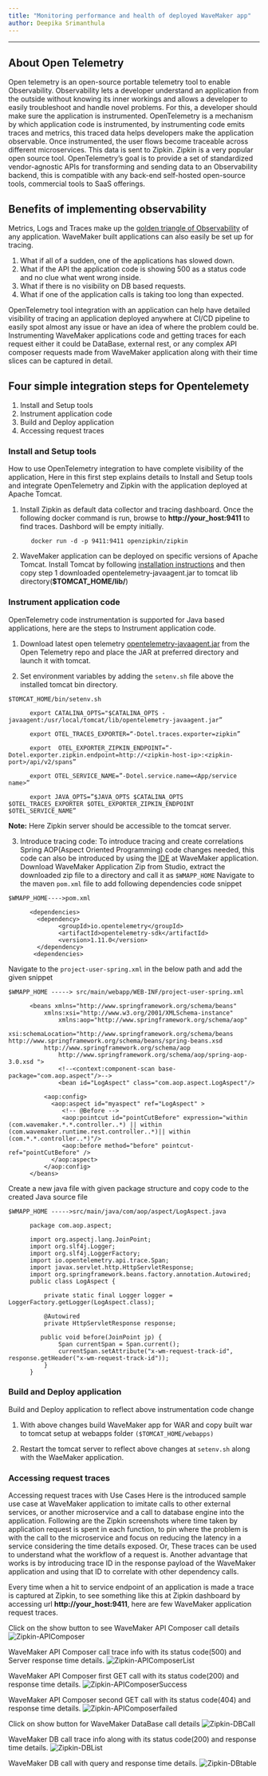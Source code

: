 ```yaml
---
title: "Monitoring performance and health of deployed WaveMaker app"
author: Deepika Srimanthula
---
```

---
## About Open Telemetry

Open telemetry is an open-source portable telemetry tool to enable Observability. Observability lets a developer understand an application from the outside without knowing its inner workings and allows a developer to easily troubleshoot and handle novel problems. For this, a developer should make sure the application is instrumented. OpenTelemetry is a mechanism by which application code is instrumented, by instrumenting code emits traces and metrics, this traced data helps developers make the application observable. 
Once instrumented, the user flows become traceable across different microservices. This data is sent to Zipkin. Zipkin is a very popular open source tool. OpenTelemetry’s goal is to provide a set of standardized vendor-agnostic APIs for transforming and sending data to an Observability backend, this is compatible with any back-end self-hosted open-source tools, commercial tools to SaaS offerings.

<!-- truncate -->

## Benefits of implementing observability
Metrics, Logs and Traces make up the [golden triangle of Observability](https://devops.com/metrics-logs-and-traces-the-golden-triangle-of-observability-in-monitoring/) of any application. WaveMaker built applications can also easily be set up for tracing.

  1. What if all of a sudden, one of the applications has slowed down.
  2. What if the API the application code is showing 500 as a status code and no clue what went wrong inside.
  3. What if there is no visibility on DB based requests. 
  4. What if one of the application calls is taking too long than expected.

OpenTelemetry tool integration with an application can help have detailed visibility of tracing an application deployed anywhere at CI/CD pipeline to easily spot almost any issue or have an idea of where the problem could be. 
Instrumenting WaveMaker applications code and getting traces for each request either it could be DataBase, external rest, or any complex API composer requests made from WaveMaker application along with their time slices can be captured in detail.

## Four simple integration steps for Opentelemety
  1. Install and Setup tools
  2. Instrument application code
  3. Build and Deploy application
  4. Accessing request traces
  
### Install and Setup tools
How to use OpenTelemetry integration to have complete visibility of the application, Here in this first step explains details to Install and Setup tools and integrate OpenTelemetry and Zipkin with the application deployed at Apache Tomcat.
    
  1. Install Zipkin as default data collector and tracing dashboard. Once the following docker command is run, browse to **http://your_host:9411** to find traces. Dashbord will be empty initially. 
  
            docker run -d -p 9411:9411 openzipkin/zipkin
          
  2. WaveMaker application can be deployed on specific versions of Apache Tomcat. Install Tomcat by following [installation instructions](https://docs.wavemaker.com/learn/how-tos/wavemaker-application-deployment-tomcat) and then copy step 1 downloaded opentelemetry-javaagent.jar to tomcat lib directory(**$TOMCAT_HOME/lib/**)
  
### Instrument application code
OpenTelemetry code instrumentation is supported for Java based applications, here are the steps  to  Instrument application code.
  
   1. Download latest open telemetry [opentelemetry-javaagent.jar](https://github.com/open-telemetry/opentelemetry-java-instrumentation/releases/latest/download/opentelemetry-javaagent.jar) from the Open Telemetry repo and place the JAR at preferred directory and launch it with tomcat.
   
   2. Set environment variables by adding the `setenv.sh` file above the installed tomcat bin directory.

`$TOMCAT_HOME/bin/setenv.sh`

          export CATALINA_OPTS="$CATALINA_OPTS -javaagent:/usr/local/tomcat/lib/opentelemetry-javaagent.jar”

          export OTEL_TRACES_EXPORTER=“-Dotel.traces.exporter=zipkin”

          export  OTEL_EXPORTER_ZIPKIN_ENDPOINT=“-Dotel.exporter.zipkin.endpoint=http://<zipkin-host-ip>:<zipkin-port>/api/v2/spans”

          export OTEL_SERVICE_NAME=”-Dotel.service.name=<App/service name>”

          export JAVA_OPTS=”$JAVA_OPTS $CATALINA_OPTS $OTEL_TRACES_EXPORTER $OTEL_EXPORTER_ZIPKIN_ENDPOINT $OTEL_SERVICE_NAME”
		  
**Note:** Here Zipkin server should be accessible to the tomcat server.

  3. Introduce tracing code:
    To introduce tracing and create correlations Spring AOP(Aspect Oriented Programming) code changes needed, this code can also be introduced by using the [IDE](https://docs.wavemaker.com/learn/app-development/dev-integration/extending-application-using-ides/#steps-in-working-with-ides) at WaveMaker application.  
    Download WaveMaker Application Zip from Studio, extract the downloaded zip file to a directory and call it as `$WMAPP_HOME`
    Navigate to the maven `pom.xml` file to add following dependencies code snippet
    
`$WMAPP_HOME---->pom.xml`

          <dependencies>
            <dependency>
                  <groupId>io.opentelemetry</groupId>
                  <artifactId>opentelemetry-sdk</artifactId>
                  <version>1.11.0</version>
            </dependency>
           <dependencies>
    

Navigate to the `project-user-spring.xml` in the below path and add the given snippet


`$WMAPP_HOME -----> src/main/webapp/WEB-INF/project-user-spring.xml`
    
          <beans xmlns="http://www.springframework.org/schema/beans"
              xmlns:xsi="http://www.w3.org/2001/XMLSchema-instance"
                  xmlns:aop="http://www.springframework.org/schema/aop"
              xsi:schemaLocation="http://www.springframework.org/schema/beans http://www.springframework.org/schema/beans/spring-beans.xsd 
              http://www.springframework.org/schema/aop   
                  http://www.springframework.org/schema/aop/spring-aop-3.0.xsd ">
                  <!--<context:component-scan base-package="com.aop.aspect"/>-->
                  <bean id="LogAspect" class="com.aop.aspect.LogAspect"/>

              <aop:config>  
                <aop:aspect id="myaspect" ref="LogAspect" >  
                   <!-- @Before -->  
                   <aop:pointcut id="pointCutBefore" expression="within (com.wavemaker.*.*.controller..*) || within (com.wavemaker.runtime.rest.controller..*)|| within (com.*.*.controller..*)"/>  
                   <aop:before method="before" pointcut-ref="pointCutBefore" />
                </aop:aspect>  
              </aop:config>  
          </beans>

Create a new java file with given package structure and copy code to the created Java source file

`$WMAPP_HOME ----->src/main/java/com/aop/aspect/LogAspect.java`

          package com.aop.aspect;

          import org.aspectj.lang.JoinPoint;
          import org.slf4j.Logger;
          import org.slf4j.LoggerFactory;
          import io.opentelemetry.api.trace.Span;
          import javax.servlet.http.HttpServletResponse;
          import org.springframework.beans.factory.annotation.Autowired;
          public class LogAspect {

              private static final Logger logger = LoggerFactory.getLogger(LogAspect.class);

              @Autowired
              private HttpServletResponse response;

             public void before(JoinPoint jp) {
                  Span currentSpan = Span.current();
                  currentSpan.setAttribute("x-wm-request-track-id", response.getHeader("x-wm-request-track-id"));
              }
          }
### Build and Deploy application
Build and Deploy application to reflect above instrumentation code change

  1. With above changes build WaveMaker app for WAR and copy built war to tomcat setup at webapps folder `($TOMCAT_HOME/webapps)`
 
  2. Restart the tomcat server to reflect above changes at `setenv.sh` along with the WaeMaker application.

### Accessing request traces
Accessing request traces with Use Cases
Here is the introduced sample use case at WaveMaker application to imitate calls to other external services, or another microservice and a call to database engine into the application. Following are the Zipkin screenshots where time taken by application request is spent in each function, to pin where the problem is with the call to the microservice and focus on reducing the latency in a service considering the time details exposed. Or, These traces can be used to understand what the workflow of a request is. 
Another advantage that works is by introducing trace ID in the response payload of the WaveMaker application and using that ID to correlate with other dependency calls.

Every time when a hit to service endpoint of an application is made a trace is captured at Zipkin, to see something like this at Zipkin dashboard by accessing url **http://your_host:9411**,  here are few WaveMaker application request traces.

Click on the show button to see WaveMaker API Composer call details
![Zipkin-APIComposer](/learn/assets/Zipkin-APIComposer.png)

WaveMaker API Composer call trace info with its status code(500) and Server response time details.
![Zipkin-APIComposerList](/learn/assets/Zipkin-APIComposerList.png)

WaveMaker API Composer first GET call with its status code(200) and response time details.
![Zipkin-APIComposerSuccess](/learn/assets/Zipkin-APIComposerSuccess.png)

WaveMaker API Composer second GET call with its status code(404) and response time details.
![Zipkin-APIComposerfailed](/learn/assets/Zipkin-APIComposerfailed.png)

Click on show button for WaveMaker DataBase call details
![Zipkin-DBCall](/learn/assets/Zipkin-DBCall.png)

WaveMaker DB call trace info along with its status code(200) and response time details.
![Zipkin-DBList](/learn/assets/Zipkin-DBList.png)
    
WaveMaker DB call with query and response time details.
![Zipkin-DBtable](/learn/assets/Zipkin-DBtable.png)



